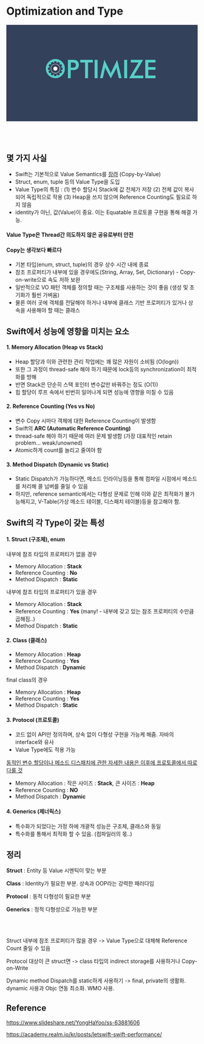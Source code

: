 # Optimization and Type

![optimize](./swift_img/optimization_and_type_img/optimize.jpg)

<br></br>

## 몇 가지 사실

- Swift는 기본적으로 Value Semantics를 [장려](https://www.youtube.com/watch?v=av4i3x-aZbM) (Copy-by-Value)
- Struct, enum, tuple 등의 Value Type을 도입
- Value Type의 특징 : (1) 변수 할당시 Stack에 값 전체가 저장 (2) 전체 값이 복사되어 독립적으로 작용 (3) Heap을 쓰지 않으며 Reference Counting도 필요로 하지 않음
- identity가 아닌, 값(Value)이 중요. 이는 Equatable 프로토콜 구현을 통해 해결 가능. 

#### Value Type은 Thread간 의도하지 않은 공유로부터 안전

#### Copy는 생각보다 빠르다 

- 기본 타입(enum, struct, tuple)의 경우 상수 시간 내에 종료
- 참조 프로퍼티가 내부에 있을 경우에도(String, Array, Set, Dictionary) - Copy-on-write으로 속도 저하 보완
- 일반적으로 VO 패턴 객체를 정의할 때는 구조체를 사용하는 것이 좋음 (생성 및 초기화가 훨씬 가벼움)
- 물론 여러 곳에 객체를 전달해야 하거나 내부에 클래스 기반 프로퍼티가 있거나 상속을 사용해야 할 때는 클래스



## Swift에서 성능에 영향을 미치는 요소

#### 1. Memory Allocation (Heap vs Stack)

- Heap 할당과 이와 관련한 관리 작업에는 꽤 많은 자원이 소비됨 (O(logn))
- 또한 그 과정이 thread-safe 해야 하기 때문에 lock등의 synchronization이 최적화를 방해
- 반면 Stack은 단순히 스택 포인터 변수값만 바꿔주는 정도 (O(1))
- 힙 할당이 루프 속에서 빈번히 일어나게 되면 성능에 영향을 미칠 수 있음



#### 2. Reference Counting (Yes vs No)

- 변수 Copy 시마다 객체에 대한 Reference Counting이 발생함
- Swift의 **ARC (Automatic Reference Counting)**
- thread-safe 해야 하기 때문에 여러 문제 발생함 (가장 대표적인 retain problem... weak/unowned)
- Atomic하게 count를 늘리고 줄여야 함



#### 3. Method Dispatch (Dynamic vs Static)

- Static Dispatch가 가능하다면, 메소드 인라이닝등을 통해 컴파일 시점에서 메소드를 처리해 콜 넘버를 줄일 수 있음
- 하지만, reference semantic에서는 다형성 문제로 인해 이와 같은 최적화가 불가능해지고, V-Table(가상 메소드 테이블, 디스패치 테이블)등을 참고해야 함. 



## Swift의 각 Type이 갖는 특성



#### 1. Struct (구조체), enum

내부에 참조 타입의 프로퍼티가 없을 경우

- Memory Allocation : **Stack**
- Reference Counting : **No**
- Method Dispatch : **Static**

내부에 참조 타입의 프로퍼티가 있을 경우

- Memory Allocation : **Stack**
- Reference Counting : **Yes** (many! - 내부에 갖고 있는 참조 프로퍼티의 수만큼 곱해짐..)
- Method Dispatch : **Static**



#### 2. Class (클래스)

- Memory Allocation : **Heap**
- Reference Counting : **Yes**
- Method Dispatch : **Dynamic**

final class의 경우

- Memory Allocation : **Heap**
- Reference Counting : **Yes**
- Method Dispatch : **Static**



#### 3. Protocol (프로토콜)

- 코드 없이 API만 정의하며, 상속 없이 다형성 구현을 가능케 해줌. 자바의 interface와 유사
- Value Type에도 적용 가능

[동적인 변수 할당이나 메소드 디스패치에 관한 자세한 내용은 이후에 프로토콜에서 따로 다룰 것](https://www.slideshare.net/YongHaYoo/ss-63881606)

- Memory Allocation : 작은 사이즈 : **Stack**, 큰 사이즈 : **Heap**
- Reference Counting : **NO**
- Method Dispatch : **Dynamic**



#### 4. Generics (제너릭스)

- 특수화가 되었다는 가정 하에 개괄적 성능은 구조체, 클래스와 동일
- 특수화를 통해서 최적화 할 수 있음. (컴파일러의 몫..)



## 정리

**Struct** : Entity 등 Value 시멘틱이 맞는 부분

**Class** : Identity가 필요한 부분. 상속과 OOP라는 강력한 패러다임

**Protocol** : 동적 다형성이 필요한 부분

**Generics** : 정적 다형성으로 가능한 부분

<br></br>

Struct 내부에 참조 프로퍼티가 많을 경우 -> Value Type으로 대체해 Reference Count 줄일 수 있음

Protocol 대상이 큰 struct면 -> class 타입의 indirect storage를 사용하거나 Copy-on-Write

Dynamic method Dispatch를 static하게 사용하기 -> final, private의 생활화. dynamic 사용과 Objc 연동 최소화. WMO 사용. 



## Reference 

https://www.slideshare.net/YongHaYoo/ss-63881606

https://academy.realm.io/kr/posts/letswift-swift-performance/

